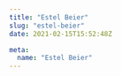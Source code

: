 ```yaml
---
title: "Estel Beier"
slug: "estel-beier"
date: 2021-02-15T15:52:48Z

meta:
  name: "Estel Beier"
---
```


